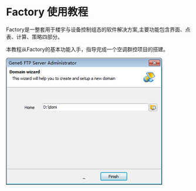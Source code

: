 # Factory 使用教程

Factory是一整套用于楼宇与设备控制组态的软件解决方案,主要功能包含界面、点表、计算、策略四部分。

本教程从Factory的基本功能入手，指导完成一个空调群控项目的搭建。

![](images/home.png)